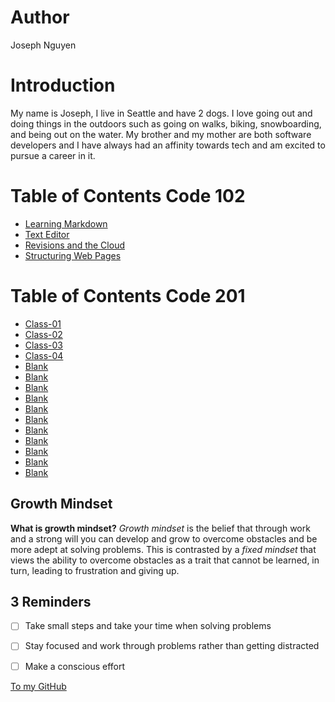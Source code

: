 # Author
Joseph Nguyen
# Introduction
My name is Joseph, I live in Seattle and have 2 dogs. I love going out and doing things in the outdoors such as going on walks, biking, snowboarding, and being out on the water. My brother and my mother are both software developers and I have always had an affinity towards tech and am excited to pursue a career in it.
# Table of Contents Code 102
- [Learning Markdown](https://3luehippo.github.io/reading-notes/Learning-Markdown)
- [Text Editor](https://3luehippo.github.io/reading-notes/TextEditor)
- [Revisions and the Cloud](https://3luehippo.github.io/reading-notes/Revisionsandthecloud)
- [Structuring Web Pages](https://3luehippo.github.io/reading-notes/StructuringWebPages)
# Table of Contents Code 201
- [Class-01](https://3luehippo.github.io/reading-notes/Code%20201%20Notes/Class-01)
- [Class-02](https://3luehippo.github.io/reading-notes/Code%20201%20Notes/Class-02)
- [Class-03](https://3luehippo.github.io/reading-notes/Code%20201%20Notes/Class-03)
- [Class-04](https://3luehippo.github.io/reading-notes/Code%20201%20Notes/Class-04)
- [Blank]()
- [Blank]()
- [Blank]()
- [Blank]()
- [Blank]()
- [Blank]()
- [Blank]()
- [Blank]()
- [Blank]()
- [Blank]()
- [Blank]()
## Growth Mindset
**What is growth mindset?**
_Growth mindset_ is the belief that through work and a strong will you can develop and grow to overcome obstacles and be more adept at solving problems. This is contrasted by a _fixed mindset_ that views the ability to overcome obstacles as a trait that cannot be learned, in turn, leading to frustration and giving up.
## 3 Reminders
- [ ] Take small steps and take your time when solving problems 
- [ ] Stay focused and work through problems rather than getting distracted 
- [ ] Make a conscious effort 


[To my GitHub](https://github.com/3lueHippo)
